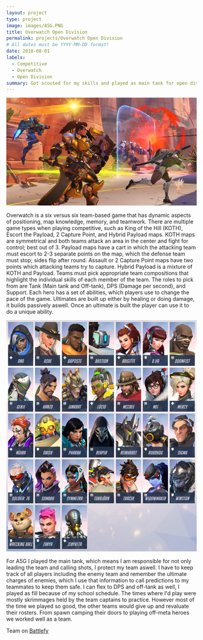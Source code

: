 ```yaml
---
layout: project
type: project
image: images/A5G.PNG
title: Overwatch Open Division
permalink: projects/Overwatch Open Division
# All dates must be YYYY-MM-DD format!
date: 2018-08-01
labels:
  - Competitive
  - Overwatch
  - Open Division
summary: Got scouted for my skills and played as main tank for open division overwatch team. 
---
```


<img class="ui large right floated rounded image" src="/images/route66.webp">

Overwatch is a six versus six team-based game that has dynamic aspects of positioning, map knowledge, memory, and teamwork. There are multiple game types when playing competitive, such as King of the Hill (KOTH), Escort the Payload, 2 Capture Point, and Hybrid Payload maps. KOTH maps are symmetrical and both teams attack an area in the center and fight for control; best out of 3. Payload maps have a cart in which the attacking team must escort to 2-3 separate points on the map, which the defense team must stop; sides flip after round. Assault or 2 Capture Point maps have two points which attacking teams try to capture. Hybrid Payload is a mixture of KOTH and Payload. Teams must pick appropriate team compositions that highlight the individual skills of each member of the team. The roles to pick from are Tank (Main tank and Off-tank), DPS (Damage per second), and Support. Each hero has a set of abilities, which players use to change the pace of the game. Ultimates are built up either by healing or doing damage, it builds passively aswell. Once an ultimate is built the player can use it to do a unique ability.  

<img class="ui large right floated rounded image" src="/images/owHeros.PNG">

For A5G I played the main tank, which means I am responsible for not only leading the team and calling shots, I protect my team aswell. I have to keep track of all players including the enemy team and remember the ultimate charges of enemies, which I use that information to call predictions to my teammates to keep them safe. I can flex to DPS and off-tank as well, I played as fill because of my school schedule. The times where I'd play were mostly skrimmages held by the team captains to practice. However most of the time we played so good, the other teams would give up and revaluate their rosters. From spawn camping their doors to playing off-meta heroes we worked well as a team. 

Team on [Battlefy](https://battlefy.com/overwatch-open-division-north-america/2018-overwatch-open-division-season-2-north-america/5ab2ee031241030350c7cb1e/stage/5ad6ccf1b7d0b303657d5f93/match/5ad6cfcbc008b30365522639)
